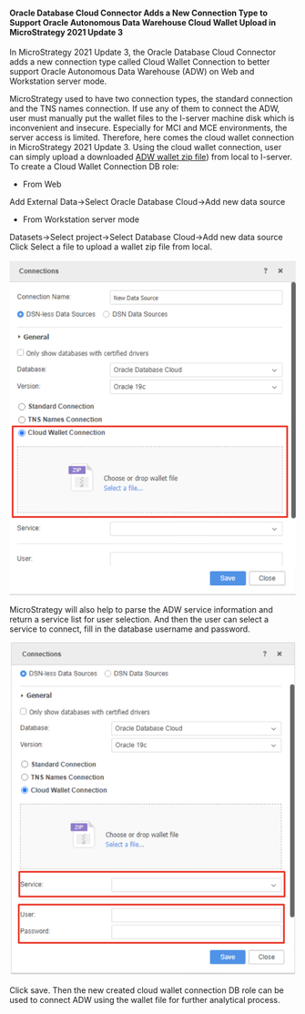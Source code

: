 #### **Oracle Database Cloud Connector Adds a New Connection Type to Support Oracle Autonomous Data Warehouse Cloud Wallet Upload in MicroStrategy 2021 Update 3**



In MicroStrategy 2021 Update 3, the Oracle Database Cloud Connector adds a new connection type called Cloud Wallet Connection to better support Oracle Autonomous Data Warehouse (ADW) on Web and Workstation server mode.

MicroStrategy used to have two connection types, the standard connection and the TNS names connection. If use any of them to connect the ADW, user must manually put the wallet files to the I-server machine disk which is inconvenient and insecure. Especially for MCI and MCE environments, the server access is limited.
Therefore, here comes the cloud wallet connection in MicroStrategy 2021 Update 3. Using the cloud wallet connection, user can simply upload a downloaded [ADW wallet zip file](../common/wallet/wallet.md)) from local to I-server.
To create a Cloud Wallet Connection DB role:

- From Web

Add External Data->Select Oracle Database Cloud->Add new data source

- From Workstation server mode

Datasets->Select project->Select Database Cloud->Add new data source
Click Select a file to upload a wallet zip file from local.



![Picture11](./images/MSRTpic1.png)



MicroStrategy will also help to parse the ADW service information and return a service list for user selection.
And then the user can select a service to connect, fill in the database username and password.

![Picture21](./images/MSRTpic2.png)



Click save. Then the new created cloud wallet connection DB role can be used to connect ADW using the wallet file for further analytical process.